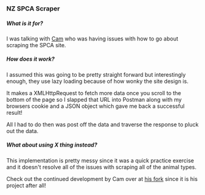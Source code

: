 ### NZ SPCA Scraper

##### What is it for?

I was talking with <a href="https://github.com/cam-shotter">Cam</a> who was having issues with how to go about scraping the SPCA site.

##### How does it work?

I assumed this was going to be pretty straight forward but interestingly enough, they use lazy loading because of how wonky the site design is.

It makes a XMLHttpRequest to fetch more data once you scroll to the bottom of the page so I slapped that URL into Postman along with my browsers cookie and a JSON object which gave me back a successful result!

All I had to do then was post off the data and traverse the response to pluck out the data.

##### What about using X thing instead?

This implementation is pretty messy since it was a quick practice exercise and it doesn't resolve all of the issues with scraping all of the animal types.

Check out the continued development by Cam over at <a href="http://github.com/cam-shotter/NZ-SPCA-Scraper">his fork</a> since it is his project after all!
